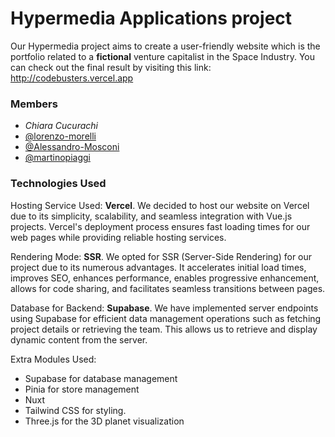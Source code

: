
# Hypermedia Applications project

Our Hypermedia project aims to create a user-friendly website which is the portfolio related to a **fictional** venture capitalist in the Space Industry.
You can check out the final result by visiting this link: http://codebusters.vercel.app 

### Members

- *Chiara Cucurachi*
- [@lorenzo-morelli](https://github.com/lorenzo-morelli)
- [@Alessandro-Mosconi](https://github.com/Alessandro-Mosconi)
- [@martinopiaggi](https://github.com/martinopiaggi)

### Technologies Used

Hosting Service Used: **Vercel**.
We decided to host our website on Vercel due to its simplicity, scalability, and seamless integration with Vue.js projects. Vercel's deployment process ensures fast loading times for our web pages while providing reliable hosting services.

Rendering Mode: **SSR**.
We opted for SSR (Server-Side Rendering) for our project due to its numerous advantages. It accelerates initial load times, improves SEO, enhances performance, enables progressive enhancement, allows for code sharing, and facilitates seamless transitions between pages.

Database for Backend: **Supabase**.
We have implemented server endpoints using Supabase for efficient data management operations such as fetching project details or retrieving the team. This allows us to retrieve and display dynamic content from the server.

Extra Modules Used:
- Supabase for database management
- Pinia for store management
- Nuxt
- Tailwind CSS for styling.
- Three.js for the 3D planet visualization
